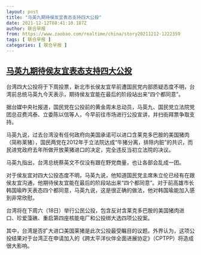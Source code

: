 ```yaml
---
layout: post
title: "马英九期待侯友宜表态支持四大公投"
date: 2021-12-12T08:41:10.187Z
author: 联合早报
from: https://www.zaobao.com/realtime/china/story20211212-1222359
tags: [ 联合早报 ]
categories: [ 联合早报 ]
---
```

<!--1639318500000-->
[马英九期待侯友宜表态支持四大公投](https://www.zaobao.com/realtime/china/story20211212-1222359)
------

<div>
<p>台湾四大公投将于下周投票，新北市长侯友宜早前遭国民党内部质疑态度不明，台湾前总统马英九今天表示，期待侯友宜能在最后的阶段站出来“四个都同意”。</p><p>据台媒中央社报道，国民党在公投前的黄金周末总动员，马英九、国民党立法院党团总召费鸿泰、立委陈以信等人，今早前往市场进行公投宣讲，并扫街拜票争取支持。</p><p>马英九说，过去台湾没有任何政府向美国承诺可以进口含莱克多巴胺的美国猪肉（简称莱猪），国民两党在2012年于立法院达成“牛猪分离，排除内脏”的共识，而民进党政府去年所做开放莱猪进口的决定，完全违反当初立法院的决议。</p><section id="imu"><div id="dfp-ad-imu1">        </div></section><p>马英九指出，台湾总统蔡英文不仅没有跟在野党商量，也让各部会乱成一团。</p><p>对于侯友宜对四大公投态度不明，马英九说，他知道国民党主席朱立伦已经有在跟侯友宜沟通，他期待侯友宜能在最后的阶段站出来“四个都同意”。对于前高雄市长韩国瑜昨天表态四个都同意，马英九说，这是很正确的做法，他对韩国瑜能加入感到非常欣慰。</p><p>台湾将在下周六（18日）举行公民公投，包含反对含莱克多巴胺的美国猪肉进口、珍爱藻礁、重启第四座核能电厂和公投绑大选四项公投案。</p><div id="innity-in-post"></div><div id="dfp-ad-midarticlespecial">        </div><p>其中，台湾是否扩大进口美国莱猪是此次公投最受瞩目的议题。外界认为，这项公投结果对于台湾正在申请加入的《跨太平洋伙伴全面进展协定》（CPTPP）将造成很大影响。</p>      <div class="cx_paywall_placeholder" id="sph_cdp_40"></div>
</div>
